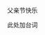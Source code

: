 <!DOCTYPE html>
<html lang="en">
<head>
    <meta charset="UTF-8">
    <title>父亲节快乐</title>
</head>父亲节快乐
<body>


此处加台词

</body>
</html>

